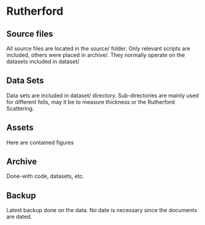 # Rutherford

## Source files

All source files are located in the source/ folder. Only relevant scripts are included, others were placed in archive/. They normally operate on the datasets included in dataset/

## Data Sets

Data sets are included in dataset/ directory. Sub-directories are mainly used for different foils, may it be to measure thickness or the Rutherford Scattering. 

## Assets

Here are contained figures

## Archive

Done-with code, datasets, etc.

## Backup

Latest backup done on the data. No date is necessary since the documents are dated. 

